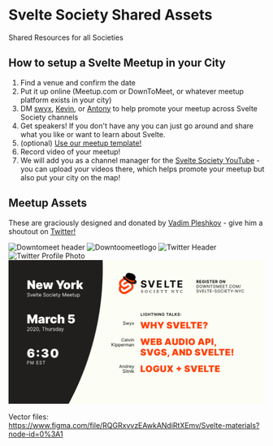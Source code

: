 # Svelte Society Shared Assets

Shared Resources for all Societies

## How to setup a Svelte Meetup in your City

1. Find a venue and confirm the date
2. Put it up online (Meetup.com or DownToMeet, or whatever meetup platform exists in your city)
3. DM [swyx](https://twitter.com/swyx), [Kevin](https://twitter.com/kevmodrome), or [Antony](https://github.com/antony) to help promote your meetup across Svelte Society channels
4. Get speakers! If you don't have any you can just go around and share what you like or want to learn about Svelte.
5. (optional) [Use our meetup template!](https://docs.google.com/presentation/d/1MQv2rMKtlV8pyXSNl1o8nksI1ma0gTF2A_DRFRIojJY/edit?usp=sharing)
6. Record video of your meetup!
7. We will add you as a channel manager for the [Svelte Society YouTube](https://www.youtube.com/channel/UCZSr5B0l07JXK2FIeWA0-jw) - you can upload your videos there, which helps promote your meetup but also put your city on the map!


## Meetup Assets

These are graciously designed and donated by [Vadim Pleshkov](http://vadimpleshkov.me/) - give him a shoutout on [Twitter!](https://twitter.com/aswellasyouare?lang=en)

![Downtomeet header](https://user-images.githubusercontent.com/6764957/75638786-a87e7480-5bfb-11ea-90ef-8ea507bc0457.jpg)
![Downtoomeetlogo](https://user-images.githubusercontent.com/6764957/75638787-a87e7480-5bfb-11ea-878a-25bec4044e0b.jpg)
![Twitter Header](https://user-images.githubusercontent.com/6764957/75638788-a87e7480-5bfb-11ea-9270-7c7552a40042.jpg)
![Twitter Profile Photo](https://user-images.githubusercontent.com/6764957/75638789-a9170b00-5bfb-11ea-9d55-6a814e3a1996.jpg)
![Twitter assets](https://github.com/svelte-society/shared/raw/master/svgs/Twitter%20Anounce%20-%20March.svg?sanitize=true)

Vector files: https://www.figma.com/file/RQGRxvvzEAwkANdiRtXEmv/Svelte-materials?node-id=0%3A1
